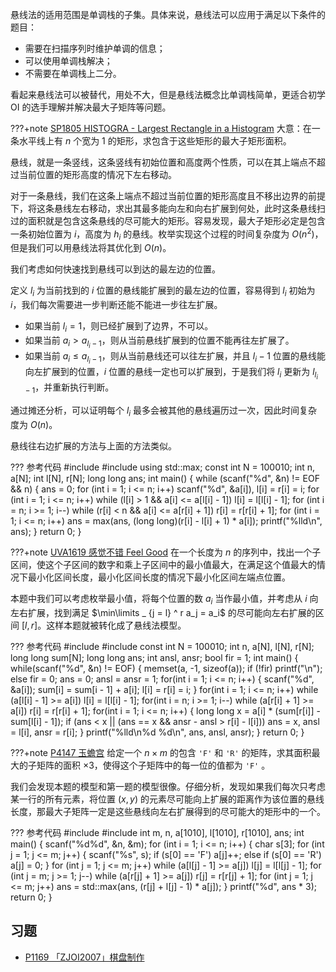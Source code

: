 悬线法的适用范围是单调栈的子集。具体来说，悬线法可以应用于满足以下条件的题目：

- 需要在扫描序列时维护单调的信息；
- 可以使用单调栈解决；
- 不需要在单调栈上二分。

看起来悬线法可以被替代，用处不大，但是悬线法概念比单调栈简单，更适合初学 OI 的选手理解并解决最大子矩阵等问题。

???+note [SP1805 HISTOGRA - Largest Rectangle in a Histogram](https://www.luogu.com.cn/problem/SP1805)
    大意：在一条水平线上有 $n$ 个宽为 $1$ 的矩形，求包含于这些矩形的最大子矩形面积。

悬线，就是一条竖线，这条竖线有初始位置和高度两个性质，可以在其上端点不超过当前位置的矩形高度的情况下左右移动。

对于一条悬线，我们在这条上端点不超过当前位置的矩形高度且不移出边界的前提下，将这条悬线左右移动，求出其最多能向左和向右扩展到何处，此时这条悬线扫过的面积就是包含这条悬线的尽可能大的矩形。容易发现，最大子矩形必定是包含一条初始位置为 $i$，高度为 $h_i$ 的悬线。枚举实现这个过程的时间复杂度为 $O(n ^ 2)$，但是我们可以用悬线法将其优化到 $O(n)$。

我们考虑如何快速找到悬线可以到达的最左边的位置。

定义 $l_i$ 为当前找到的 $i$ 位置的悬线能扩展到的最左边的位置，容易得到 $l_i$ 初始为 $i$，我们每次需要进一步判断还能不能进一步往左扩展。

- 如果当前 $l_i = 1$，则已经扩展到了边界，不可以。
- 如果当前 $a_i > a_{l_i - 1}$，则从当前悬线扩展到的位置不能再往左扩展了。
- 如果当前 $a_i \le a_{l_i - 1}$，则从当前悬线还可以往左扩展，并且 $l_i - 1$ 位置的悬线能向左扩展到的位置，$i$ 位置的悬线一定也可以扩展到，于是我们将 $l_i$ 更新为 $l_{l_i - 1}$，并重新执行判断。

通过摊还分析，可以证明每个 $l_i$ 最多会被其他的悬线遍历过一次，因此时间复杂度为 $O(n)$。

悬线往右边扩展的方法与上面的方法类似。

??? 参考代码
    #include<cstdio>
    #include<algorithm>
    using std::max;
    const int N = 100010;
    int n, a[N];
    int l[N], r[N];
    long long ans;
    int main() {
    	while (scanf("%d", &n) != EOF && n) {
    		ans = 0;
    		for (int i = 1; i <= n; i++)
    			scanf("%d", &a[i]), l[i] = r[i] = i;
    		for (int i = 1; i <= n; i++)
    			while (l[i] > 1 && a[i] <= a[l[i] - 1]) l[i] = l[l[i] - 1];
    		for (int i = n; i >= 1; i--)
    			while (r[i] < n && a[i] <= a[r[i] + 1]) r[i] = r[r[i] + 1];
    		for (int i = 1; i <= n; i++)
    			ans = max(ans, (long long)(r[i] - l[i] + 1) * a[i]);
    		printf("%lld\n", ans);
    	}
    	return 0;
    }

???+note [UVA1619 感觉不错 Feel Good](https://www.luogu.com.cn/problem/UVA1619)
    在一个长度为 $n$ 的序列中，找出一个子区间，使这个子区间的数字和乘上子区间中的最小值最大，在满足这个值最大的情况下最小化区间长度，最小化区间长度的情况下最小化区间左端点位置。

本题中我们可以考虑枚举最小值，将每个位置的数 $a_i$ 当作最小值，并考虑从 $i$ 向左右扩展，找到满足 $\min\limits _ {j = l} ^ r a_j = a_i$ 的尽可能向左右扩展的区间 $[l, r]$。这样本题就被转化成了悬线法模型。

??? 参考代码
    #include<cstdio>
    #include<cstring>
    const int N = 100010;
    int n, a[N], l[N], r[N];
    long long sum[N];
    long long ans;
    int ansl, ansr;
    bool fir = 1;
    int main() {
    	while(scanf("%d", &n) != EOF) {
    		memset(a, -1, sizeof(a));
    		if (!fir) printf("\n");
    		else fir = 0;
    		ans = 0; ansl = ansr = 1;
    		for(int i = 1; i <= n; i++) {
    			scanf("%d", &a[i]);
    			sum[i] = sum[i - 1] + a[i];
    			l[i] = r[i] = i;
    		}
    		for(int i = 1; i <= n; i++)
    			while (a[l[i] - 1] >= a[i]) l[i] = l[l[i] - 1];
    		for(int i = n; i >= 1; i--)
    			while (a[r[i] + 1] >= a[i]) r[i] = r[r[i] + 1];
    		for(int i = 1; i <= n; i++) {
    			long long x = a[i] * (sum[r[i]] - sum[l[i] - 1]);
    			if (ans < x || (ans == x && ansr - ansl > r[i] - l[i])) ans = x, ansl = l[i], ansr = r[i];
    		}
    		printf("%lld\n%d %d\n", ans, ansl, ansr);
    	}
    	return 0;
    }

???+note [P4147 玉蟾宫](https://www.luogu.com.cn/problem/P4147)
    给定一个 $n \times m$ 的包含 `'F'` 和 `'R'` 的矩阵，求其面积最大的子矩阵的面积 $\times 3$，使得这个子矩阵中的每一位的值都为 `'F'` 。

我们会发现本题的模型和第一题的模型很像。仔细分析，发现如果我们每次只考虑某一行的所有元素，将位置 $(x, y)$ 的元素尽可能向上扩展的距离作为该位置的悬线长度，那最大子矩阵一定是这些悬线向左右扩展得到的尽可能大的矩形中的一个。

??? 参考代码
    #include <algorithm>
    #include <cstdio>
    int m, n, a[1010], l[1010], r[1010], ans;
    int main() {
    	scanf("%d%d", &n, &m);
    	for (int i = 1; i <= n; i++) {
    		char s[3];
    		for (int j = 1; j <= m; j++) {
    			scanf("%s", s);
    			if (s[0] == 'F') a[j]++;
    			else if (s[0] == 'R') a[j] = 0;
    		}
    		for (int j = 1; j <= m; j++)
    			while (a[l[j] - 1] >= a[j]) l[j] = l[l[j] - 1];
    		for (int j = m; j >= 1; j--)
    			while (a[r[j] + 1] >= a[j]) r[j] = r[r[j] + 1];
    		for (int j = 1; j <= m; j++)
    			ans = std::max(ans, (r[j] + l[j] - 1) * a[j]);
    	}
    	printf("%d", ans * 3);
    	return 0;
    }

## 习题

- [P1169 「ZJOI2007」棋盘制作](https://www.luogu.com.cn/problem/P1169)
